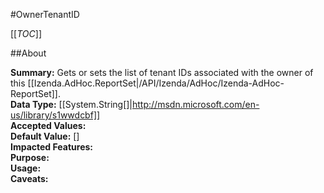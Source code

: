 #OwnerTenantID

[[_TOC_]]

##About

**Summary:** Gets or sets the list of tenant IDs associated with the owner of this [[Izenda.AdHoc.ReportSet|/API/Izenda/AdHoc/Izenda-AdHoc-ReportSet]].  
**Data Type:** [[System.String[]|http://msdn.microsoft.com/en-us/library/s1wwdcbf]]  
**Accepted Values:**   
**Default Value:** []  
**Impacted Features:**   
**Purpose:**   
**Usage:**   
**Caveats:**   

